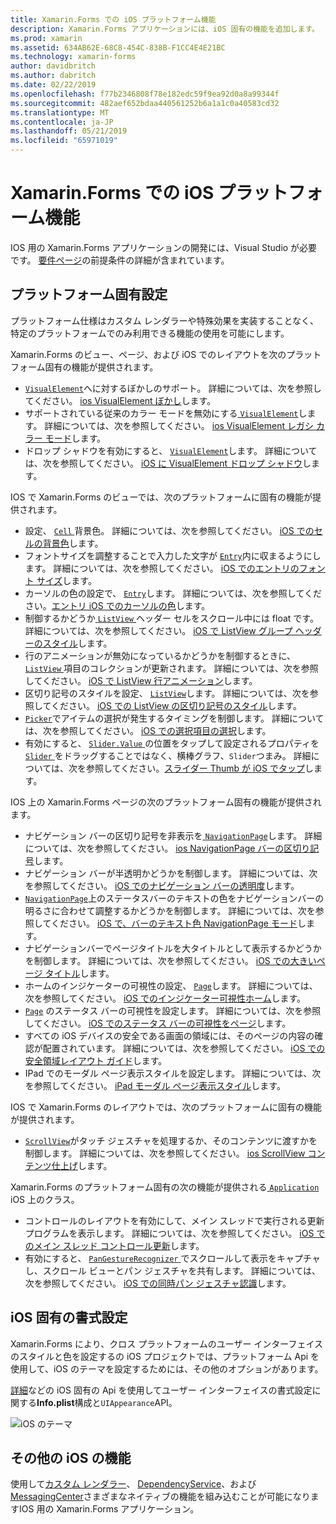 ```yaml
---
title: Xamarin.Forms での iOS プラットフォーム機能
description: Xamarin.Forms アプリケーションには、iOS 固有の機能を追加します。
ms.prod: xamarin
ms.assetid: 634AB62E-68C8-454C-838B-F1CC4E4E21BC
ms.technology: xamarin-forms
author: davidbritch
ms.author: dabritch
ms.date: 02/22/2019
ms.openlocfilehash: f77b2346808f78e182edc59f9ea92d0a8a99344f
ms.sourcegitcommit: 482aef652bdaa440561252b6a1a1c0a40583cd32
ms.translationtype: MT
ms.contentlocale: ja-JP
ms.lasthandoff: 05/21/2019
ms.locfileid: "65971019"
---
```

# <a name="ios-platform-features-in-xamarinforms"></a>Xamarin.Forms での iOS プラットフォーム機能

IOS 用の Xamarin.Forms アプリケーションの開発には、Visual Studio が必要です。 [要件ページ](~/get-started/requirements.md)の前提条件の詳細が含まれています。

## <a name="platform-specifics"></a>プラットフォーム固有設定

プラットフォーム仕様はカスタム レンダラーや特殊効果を実装することなく、特定のプラットフォームでのみ利用できる機能の使用を可能にします。

Xamarin.Forms のビュー、ページ、および iOS でのレイアウトを次のプラットフォーム固有の機能が提供されます。

- [ `VisualElement`](xref:Xamarin.Forms.VisualElement)へに対するぼかしのサポート。 詳細については、次を参照してください。 [ios VisualElement ぼかし](visualelement-blur.md)します。
- サポートされている従来のカラー モードを無効にする[ `VisualElement`](xref:Xamarin.Forms.VisualElement)します。 詳細については、次を参照してください。 [ios VisualElement レガシ カラー モード](legacy-color-mode.md)します。
- ドロップ シャドウを有効にすると、 [ `VisualElement`](xref:Xamarin.Forms.VisualElement)します。 詳細については、次を参照してください。 [iOS に VisualElement ドロップ シャドウ](visualelement-drop-shadow.md)します。

IOS で Xamarin.Forms のビューでは、次のプラットフォームに固有の機能が提供されます。

- 設定、 [ `Cell` ](xref:Xamarin.Forms.Cell)背景色。 詳細については、次を参照してください。 [iOS でのセルの背景色](cell-background-color.md)します。
- フォントサイズを調整することで入力した文字が [`Entry`](xref:Xamarin.Forms.Entry)内に収まるようにします。 詳細については、次を参照してください。 [iOS でのエントリのフォント サイズ](entry-font-size.md)します。
- カーソルの色の設定で、 [ `Entry`](xref:Xamarin.Forms.Entry)します。 詳細については、次を参照してください。[エントリ iOS でのカーソルの色](entry-cursor-color.md)します。
- 制御するかどうか[ `ListView` ](xref:Xamarin.Forms.ListView)ヘッダー セルをスクロール中には float です。 詳細については、次を参照してください。 [iOS で ListView グループ ヘッダーのスタイル](listview-group-header-style.md)します。
- 行のアニメーションが無効になっているかどうかを制御するときに、 [ `ListView` ](xref:Xamarin.Forms.ListView)項目のコレクションが更新されます。 詳細については、次を参照してください。 [iOS で ListView 行アニメーション](listview-row-animations.md)します。
- 区切り記号のスタイルを設定、 [ `ListView`](xref:Xamarin.Forms.ListView)します。 詳細については、次を参照してください。 [iOS での ListView の区切り記号のスタイル](listview-separator-style.md)します。
- [`Picker`](xref:Xamarin.Forms.Picker)でアイテムの選択が発生するタイミングを制御します。 詳細については、次を参照してください。 [iOS での選択項目の選択](picker-selection.md)します。
- 有効にすると、 [ `Slider.Value` ](xref:Xamarin.Forms.Slider.Value)の位置をタップして設定されるプロパティを[ `Slider` ](xref:Xamarin.Forms.Slider)をドラッグすることではなく、横棒グラフ、`Slider`つまみ。 詳細については、次を参照してください。[スライダー Thumb が iOS でタップ](slider-thumb.md)します。

IOS 上の Xamarin.Forms ページの次のプラットフォーム固有の機能が提供されます。

- ナビゲーション バーの区切り記号を非表示を[ `NavigationPage`](xref:Xamarin.Forms.NavigationPage)します。 詳細については、次を参照してください。 [ios NavigationPage バーの区切り記号](navigation-bar-separator.md)します。
- ナビゲーション バーが半透明かどうかを制御します。 詳細については、次を参照してください。 [iOS でのナビゲーション バーの透明度](navigation-bar-translucent.md)します。
- [`NavigationPage`](xref:Xamarin.Forms.NavigationPage)上のステータスバーのテキストの色をナビゲーションバーの明るさに合わせて調整するかどうかを制御します。 詳細については、次を参照してください。 [iOS で、バーのテキスト色 NavigationPage モード](status-bar-text-color.md)します。
- ナビゲーションバーでページタイトルを大タイトルとして表示するかどうかを制御します。 詳細については、次を参照してください。 [iOS での大きいページ タイトル](page-large-title.md)します。
- ホームのインジケーターの可視性の設定、 [ `Page`](xref:Xamarin.Forms.Page)します。 詳細については、次を参照してください。 [iOS でのインジケーター可視性ホーム](page-home-indicator.md)します。
- [`Page`](xref:Xamarin.Forms.Page) のステータス バーの可視性を設定します。 詳細については、次を参照してください。 [iOS でのステータス バーの可視性をページ](page-status-bar-visibility.md)します。
- すべての iOS デバイスの安全である画面の領域には、そのページの内容の確認が配置されています。 詳細については、次を参照してください。 [iOS での安全領域レイアウト ガイド](page-safe-area-layout.md)します。
- IPad でのモーダル ページ表示スタイルを設定します。 詳細については、次を参照してください。 [iPad モーダル ページ表示スタイル](ipad-page-presentation-style.md)します。

IOS で Xamarin.Forms のレイアウトでは、次のプラットフォームに固有の機能が提供されます。

- [`ScrollView`](xref:Xamarin.Forms.ScrollView)がタッチ ジェスチャを処理するか、そのコンテンツに渡すかを制御します。 詳細については、次を参照してください。 [ios ScrollView コンテンツ仕上げ](scrollview-content-touches.md)します。

Xamarin.Forms のプラットフォーム固有の次の機能が提供される[ `Application` ](xref:Xamarin.Forms.Application) iOS 上のクラス。

- コントロールのレイアウトを有効にして、メイン スレッドで実行される更新プログラムを表示します。 詳細については、次を参照してください。 [iOS でのメイン スレッド コントロール更新](main-thread-updates-ui.md)します。
- 有効にすると、 [ `PanGestureRecognizer` ](xref:Xamarin.Forms.PanGestureRecognizer)でスクロールして表示をキャプチャし、スクロール ビューとパン ジェスチャを共有します。 詳細については、次を参照してください。 [iOS での同時パン ジェスチャ認識](application-pan-gesture.md)します。

## <a name="ios-specific-formatting"></a>iOS 固有の書式設定

Xamarin.Forms により、クロス プラットフォームのユーザー インターフェイスのスタイルと色を設定するの iOS プロジェクトでは、プラットフォーム Api を使用して、iOS のテーマを設定するためには、その他のオプションがあります。

[詳細](formatting.md)などの iOS 固有の Api を使用してユーザー インターフェイスの書式設定に関する**Info.plist**構成と`UIAppearance`API。

![](images/status-white-sml.png "iOS のテーマ")

## <a name="other-ios-features"></a>その他の iOS の機能

使用して[カスタム レンダラー](~/xamarin-forms/app-fundamentals/custom-renderer/index.md)、 [DependencyService](~/xamarin-forms/app-fundamentals/dependency-service/index.md)、および[MessagingCenter](~/xamarin-forms/app-fundamentals/messaging-center.md)さまざまなネイティブの機能を組み込むことが可能になりますIOS 用の Xamarin.Forms アプリケーション。
